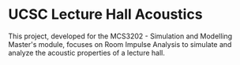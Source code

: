 # UCSC Lecture Hall Acoustics
This project, developed for the MCS3202 - Simulation and Modelling Master's module, focuses on Room Impulse Analysis to simulate and analyze the acoustic properties of a lecture hall. 
